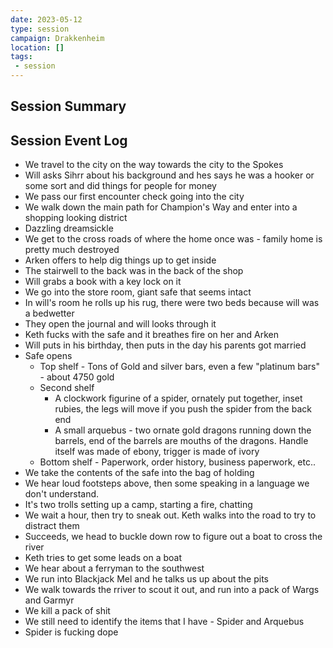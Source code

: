 ```yaml
---
date: 2023-05-12
type: session
campaign: Drakkenheim
location: []
tags:
 - session
---
```


## Session Summary

## Session Event Log

- We travel to the city on the way towards the city to the Spokes 
- Will asks Sihrr about his background and hes says he was a hooker or some sort and did things for people for money
- We pass our first encounter check going into the city
- We walk down the main path for Champion's Way and enter into a shopping looking district
- Dazzling dreamsickle
- We get to the cross roads of where the home once was - family home is pretty much destroyed
- Arken offers to help dig things up to get inside
- The stairwell to the back was in the back of the shop
- Will grabs a book with a key lock on it
- We go into the store room, giant safe that seems intact
- In will's room he rolls up his rug, there were two beds because will was a bedwetter
- They open the journal and will looks through it
- Keth fucks with the safe and it breathes fire on her and Arken
- Will puts in his birthday, then puts in the day his parents got married
- Safe opens
	- Top shelf - Tons of Gold and silver bars, even a few "platinum bars" - about 4750 gold
	- Second shelf
		- A clockwork figurine of a spider, ornately put together, inset rubies, the legs will move if you push the spider from the back end
		- A small arquebus - two ornate gold dragons running down the barrels, end of the barrels are mouths of the dragons. Handle itself was made of ebony, trigger is made of ivory
	- Bottom shelf - Paperwork, order history, business paperwork, etc..
- We take the contents of the safe into the  bag of holding
- We hear loud footsteps above, then some speaking in a language we don't understand.
- It's two trolls setting up a camp, starting a fire, chatting
- We wait a hour, then try to sneak out. Keth walks into the road to try to distract them
- Succeeds, we head to buckle down row to figure out a boat to cross the river
- Keth tries to get some leads on a boat
- We hear about a ferryman to the southwest
- We run into Blackjack Mel and he talks us up about the pits
- We walk towards the rriver to scout it out, and run into a pack of Wargs and Garmyr
- We kill a pack of shit
- We still need to identify the items that I have - Spider and Arquebus
- Spider is fucking dope